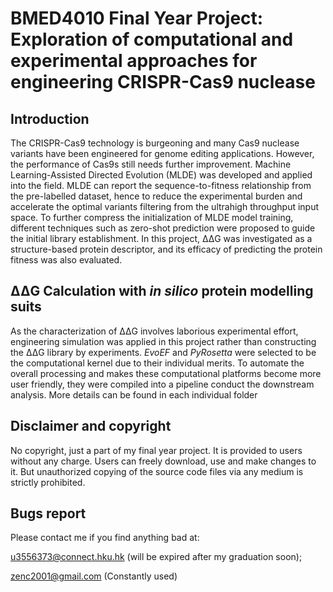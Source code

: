 # BMED4010 Final Year Project: Exploration of computational and experimental approaches for engineering CRISPR-Cas9 nuclease

## Introduction
The CRISPR-Cas9 technology is burgeoning and many Cas9 nuclease variants have been engineered for genome editing applications. However, the performance of Cas9s still needs further improvement. Machine Learning-Assisted Directed Evolution (MLDE) was developed and applied into the field. MLDE can report the sequence-to-fitness relationship from the pre-labelled dataset, hence to reduce the experimental burden and accelerate the optimal variants filtering from the ultrahigh throughput input space. To further compress the initialization of MLDE model training, different techniques such as zero-shot prediction were proposed to guide the initial library establishment. In this project, ΔΔG was investigated as a structure-based protein descriptor, and its efficacy of predicting the protein fitness was also evaluated.

## ΔΔG Calculation with _in silico_ protein modelling suits
As the characterization of ΔΔG involves laborious experimental effort, engineering simulation was applied in this project rather than constructing the ΔΔG library by experiments. _EvoEF_ and _PyRosetta_ were selected to be the computational kernel due to their individual merits. To automate the overall processing and makes these computational platforms become more user friendly, they were compiled into a pipeline conduct the downstream analysis. More details can be found in each individual folder

## Disclaimer and copyright
No copyright, just a part of my final year project. It is provided to users 
without any charge. Users can freely download, use and make changes to it. 
But unauthorized copying of the source code files via any medium is strictly 
prohibited.


## Bugs report
Please contact me if you find anything bad at:

u3556373@connect.hku.hk (will be expired after my graduation soon);

zenc2001@gmail.com (Constantly used)
